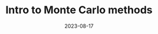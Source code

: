 ---
layout: post
title: "Intro to Monte Carlo methods"
date: 2023-08-17
categories: derivative_pricing
---